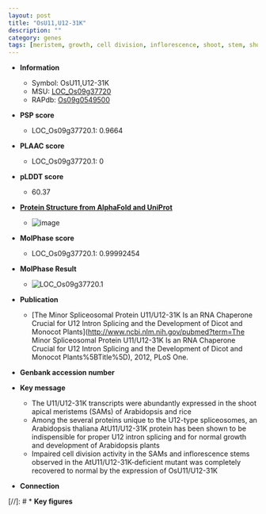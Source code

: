 ```yaml
---
layout: post
title: "OsU11,U12-31K"
description: ""
category: genes
tags: [meristem, growth, cell division, inflorescence, shoot, stem, shoot apical meristem]
---
```


* **Information**  
    + Symbol: OsU11,U12-31K  
    + MSU: [LOC_Os09g37720](http://rice.plantbiology.msu.edu/cgi-bin/ORF_infopage.cgi?orf=LOC_Os09g37720)  
    + RAPdb: [Os09g0549500](http://rapdb.dna.affrc.go.jp/viewer/gbrowse_details/irgsp1?name=Os09g0549500)  

* **PSP score**  
    + LOC_Os09g37720.1: 0.9664 

* **PLAAC score**  
    + LOC_Os09g37720.1: 0 

* **pLDDT score**
    + 60.37

* **[Protein Structure from AlphaFold and UniProt](https://www.uniprot.org/uniprotkb/Q69MN8/entry#structure)**
    + ![image](https://ricepsp.github.io/images/Q6/AF-Q69MN8-F1.png)

* **MolPhase score**
    + LOC_Os09g37720.1: 0.99992454

* **MolPhase Result**
    + ![LOC_Os09g37720.1](https://304243504.github.io/Pictures/LOC_Os09g/LOC_Os09g37720.1.png)

* **Publication**  
    + [The Minor Spliceosomal Protein U11/U12-31K Is an RNA Chaperone Crucial for U12 Intron Splicing and the Development of Dicot and Monocot Plants](http://www.ncbi.nlm.nih.gov/pubmed?term=The Minor Spliceosomal Protein U11/U12-31K Is an RNA Chaperone Crucial for U12 Intron Splicing and the Development of Dicot and Monocot Plants%5BTitle%5D), 2012, PLoS One.

* **Genbank accession number**  

* **Key message**  
    + The U11/U12-31K transcripts were abundantly expressed in the shoot apical meristems (SAMs) of Arabidopsis and rice
    + Among the several proteins unique to the U12-type spliceosomes, an Arabidopsis thaliana AtU11/U12-31K protein has been shown to be indispensible for proper U12 intron splicing and for normal growth and development of Arabidopsis plants
    + Impaired cell division activity in the SAMs and inflorescence stems observed in the AtU11/U12-31K-deficient mutant was completely recovered to normal by the expression of OsU11/U12-31K

* **Connection**  

[//]: # * **Key figures**  


